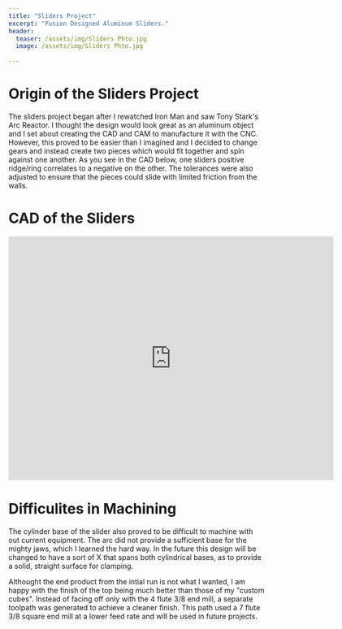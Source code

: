 ```yaml
---
title: "Sliders Project"
excerpt: "Fusion Designed Aluminum Sliders."
header:
  teaser: /assets/img/Sliders Phto.jpg
  image: /assets/img/Sliders Phto.jpg
   
---
```


# Origin of the Sliders Project

The sliders project began after I rewatched Iron Man and saw Tony Stark's Arc Reactor. I thought the design would look great as an aluminum object and I set 
about creating the CAD and CAM to manufacture it with the CNC. However, this proved to be easier than I imagined and I decided to change gears and instead create two pieces which would fit together and spin against one another. As you see in the CAD below, one sliders positive ridge/ring correlates to a negative on the other. The tolerances were also adjusted to ensure that the pieces could slide with limited friction from the walls.

# CAD of the Sliders

<iframe src="https://vanderbilt1024.autodesk360.com/shares/public/SH512d4QTec90decfa6ec16ac4eb3967ad91?mode=embed" width="640" height="480" allowfullscreen="true" webkitallowfullscreen="true" mozallowfullscreen="true"  frameborder="0"></iframe>

# Difficulites in Machining

The cylinder base of the slider also proved to be difficult to machine with out current equipment. The arc did not provide a sufficient base for the mighty jaws, which I learned the hard way. In the future this design will be changed to have a sort of X that spans both cylindrical bases, as to provide a solid, straight surface for clamping. 

Althought the end product from the intial run is not what I wanted, I am happy with the finish of the top being much better than those of my "custom cubes". Instead of facing off only with the 4 flute 3/8 end mill, a separate toolpath was generated to achieve a cleaner finish. This path used a 7 flute 3/8 square end mill at a lower feed rate and will be used in future projects. 
